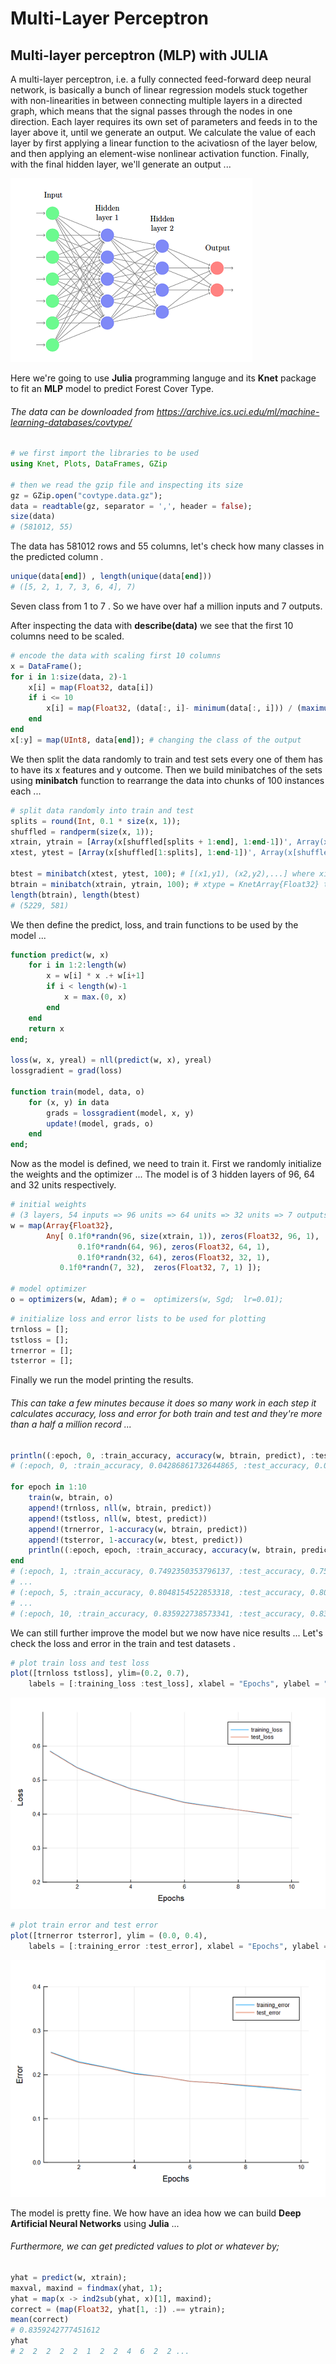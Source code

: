 Multi-Layer Perceptron
================

Multi-layer perceptron (MLP) with JULIA
---------------------------------------

A multi-layer perceptron, i.e. a fully connected feed-forward deep neural network, is basically a bunch of linear regression models stuck together with non-linearities in between connecting multiple layers in a directed graph, which means that the signal passes through the nodes in one direction. Each layer requires its own set of parameters and feeds in to the layer above it, until we generate an output. We calculate the value of each layer by first applying a linear function to the acivatiosn of the layer below, and then applying an element-wise nonlinear activation function. Finally, with the final hidden layer, we'll generate an output ...

![](julia_mlp_files/figure-markdown_github/mlp.png)

Here we're going to use **Julia** programming languge and its **Knet** package to fit an **MLP** model to predict Forest Cover Type.

###### The data can be downloaded from <https://archive.ics.uci.edu/ml/machine-learning-databases/covtype/>

``` julia
# we first import the libraries to be used
using Knet, Plots, DataFrames, GZip

# then we read the gzip file and inspecting its size
gz = GZip.open("covtype.data.gz");
data = readtable(gz, separator = ',', header = false); 
size(data)
# (581012, 55)
```

The data has 581012 rows and 55 columns, let's check how many classes in the predicted column .

``` julia
unique(data[end]) , length(unique(data[end]))
# ([5, 2, 1, 7, 3, 6, 4], 7)
```

Seven class from 1 to 7 . So we have over haf a million inputs and 7 outputs.

After inspecting the data with **describe(data)** we see that the first 10 columns need to be scaled.

``` julia
# encode the data with scaling first 10 columns 
x = DataFrame();
for i in 1:size(data, 2)-1
    x[i] = map(Float32, data[i])
    if i <= 10
        x[i] = map(Float32, (data[:, i]- minimum(data[:, i])) / (maximum(data[:, i]) - minimum(data[:, i])))
    end 
end
x[:y] = map(UInt8, data[end]); # changing the class of the output
```

We then split the data randomly to train and test sets every one of them has to have its x features and y outcome. Then we build minibatches of the sets using **minibatch** function to rearrange the data into chunks of 100 instances each ...

``` julia
# split data randomly into train and test
splits = round(Int, 0.1 * size(x, 1));
shuffled = randperm(size(x, 1));
xtrain, ytrain = [Array(x[shuffled[splits + 1:end], 1:end-1])', Array(x[shuffled[splits + 1:end], end])];
xtest, ytest = [Array(x[shuffled[1:splits], 1:end-1])', Array(x[shuffled[1:splits], end])];

btest = minibatch(xtest, ytest, 100); # [(x1,y1), (x2,y2),...] where xi,yi are minibatches of 100
btrain = minibatch(xtrain, ytrain, 100); # xtype = KnetArray{Float32} to use gpu
length(btrain), length(btest)
# (5229, 581)
```

We then define the predict, loss, and train functions to be used by the model ...

``` julia
function predict(w, x)
    for i in 1:2:length(w)
        x = w[i] * x .+ w[i+1]
        if i < length(w)-1
            x = max.(0, x)                         
        end
    end
    return x
end;

loss(w, x, yreal) = nll(predict(w, x), yreal)
lossgradient = grad(loss)

function train(model, data, o)
    for (x, y) in data
        grads = lossgradient(model, x, y)
        update!(model, grads, o)
    end
end;
```

Now as the model is defined, we need to train it. First we randomly initialize the weights and the optimizer ... The model is of 3 hidden layers of 96, 64 and 32 units respectively.

``` julia
# initial weights 
# (3 layers, 54 inputs => 96 units => 64 units => 32 units => 7 outputs)
w = map(Array{Float32},
        Any[ 0.1f0*randn(96, size(xtrain, 1)), zeros(Float32, 96, 1),
               0.1f0*randn(64, 96), zeros(Float32, 64, 1),
               0.1f0*randn(32, 64), zeros(Float32, 32, 1),
           0.1f0*randn(7, 32),  zeros(Float32, 7, 1) ]);

# model optimizer
o = optimizers(w, Adam); # o =  optimizers(w, Sgd;  lr=0.01);
```

``` julia
# initialize loss and error lists to be used for plotting
trnloss = [];
tstloss = [];
trnerror = [];
tsterror = [];
```

Finally we run the model printing the results.

###### This can take a few minutes because it does so many work in each step it calculates accuracy, loss and error for both train and test and they're more than a half a million record ...

``` julia
println((:epoch, 0, :train_accuracy, accuracy(w, btrain, predict), :test_accuracy, accuracy(w, btest, predict)))
# (:epoch, 0, :train_accuracy, 0.04286861732644865, :test_accuracy, 0.04225473321858864)

for epoch in 1:10
    train(w, btrain, o)
    append!(trnloss, nll(w, btrain, predict))
    append!(tstloss, nll(w, btest, predict))
    append!(trnerror, 1-accuracy(w, btrain, predict))
    append!(tsterror, 1-accuracy(w, btest, predict))
    println((:epoch, epoch, :train_accuracy, accuracy(w, btrain, predict), :test_accuracy, accuracy(w, btest, predict)))
end
# (:epoch, 1, :train_accuracy, 0.7492350353796137, :test_accuracy, 0.7504302925989673)
# ...
# (:epoch, 5, :train_accuracy, 0.8048154522853318, :test_accuracy, 0.8048020654044751)
# ...
# (:epoch, 10, :train_accuracy, 0.835922738573341, :test_accuracy, 0.8350602409638554)
```

We can still further improve the model but we now have nice results ... Let's check the loss and error in the train and test datasets .

``` julia
# plot train loss and test loss
plot([trnloss tstloss], ylim=(0.2, 0.7),
    labels = [:training_loss :test_loss], xlabel = "Epochs", ylabel = "Loss")
```

![](julia_mlp_files/figure-markdown_github/loss.png)

``` julia
# plot train error and test error   
plot([trnerror tsterror], ylim = (0.0, 0.4),
    labels = [:training_error :test_error], xlabel = "Epochs", ylabel = "Error")
```

![](julia_mlp_files/figure-markdown_github/error.png)

The model is pretty fine. We how have an idea how we can build **Deep Artificial Neural Networks** using **Julia** ...

###### Furthermore, we can get predicted values to plot or whatever by;

``` julia
yhat = predict(w, xtrain); 
maxval, maxind = findmax(yhat, 1);
yhat = map(x -> ind2sub(yhat, x)[1], maxind);
correct = (map(Float32, yhat[1, :]) .== ytrain);
mean(correct)
# 0.8359242777451612
yhat
# 2  2  2  2  2  1  2  2  4  6  2  2 ...
```
